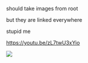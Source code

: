 should  take images from root

but they are linked everywhere

stupid me

https://youtu.be/zL7twU3xYio

<img src="https://github.com/ldijkman/ART-ESP32-Touch-TFT-Thermostat/blob/main/images/Criiminal9090_Imresive_Espressive.gif?raw=true">
